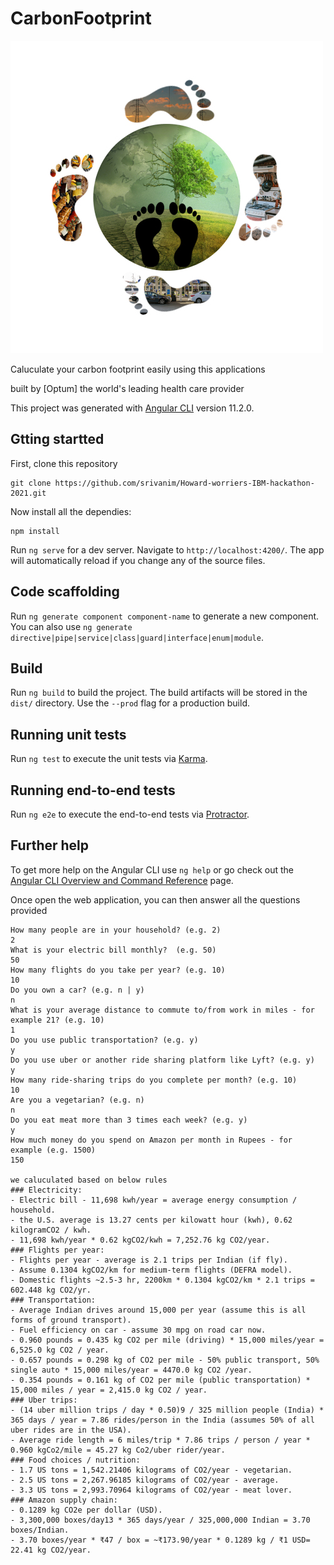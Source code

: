# CarbonFootprint
![](https://github.com/srivanim/howard-worriers-IBM-hackathon-2021/blob/master/src/assets/logo.png)

Caluculate your carbon footprint easily using this applications

built by [Optum] the world's leading health care provider

This project was generated with [Angular CLI](https://github.com/angular/angular-cli) version 11.2.0.

## Gtting startted

First, clone this repository
```
git clone https://github.com/srivanim/Howard-worriers-IBM-hackathon-2021.git
```
Now install all the dependies:

```
npm install
```

Run `ng serve` for a dev server. Navigate to `http://localhost:4200/`. The app will automatically reload if you change any of the source files.

## Code scaffolding

Run `ng generate component component-name` to generate a new component. You can also use `ng generate directive|pipe|service|class|guard|interface|enum|module`.

## Build

Run `ng build` to build the project. The build artifacts will be stored in the `dist/` directory. Use the `--prod` flag for a production build.

## Running unit tests

Run `ng test` to execute the unit tests via [Karma](https://karma-runner.github.io).

## Running end-to-end tests

Run `ng e2e` to execute the end-to-end tests via [Protractor](http://www.protractortest.org/).

## Further help

To get more help on the Angular CLI use `ng help` or go check out the [Angular CLI Overview and Command Reference](https://angular.io/cli) page.

Once open the web application, you can then answer all the questions provided

```
How many people are in your household? (e.g. 2) 
2
What is your electric bill monthly?  (e.g. 50) 
50
How many flights do you take per year? (e.g. 10) 
10
Do you own a car? (e.g. n | y) 
n
What is your average distance to commute to/from work in miles - for example 21? (e.g. 10) 
1
Do you use public transportation? (e.g. y)
y
Do you use uber or another ride sharing platform like Lyft? (e.g. y) 
y
How many ride-sharing trips do you complete per month? (e.g. 10) 
10
Are you a vegetarian? (e.g. n) 
n
Do you eat meat more than 3 times each week? (e.g. y) 
y
How much money do you spend on Amazon per month in Rupees - for example (e.g. 1500) 
150

we caluculated based on below rules
### Electricity:
- Electric bill - 11,698 kwh/year = average energy consumption / household.
- the U.S. average is 13.27 cents per kilowatt hour (kwh), 0.62 kilogramCO2 / kwh.
- 11,698 kwh/year * 0.62 kgCO2/kwh = 7,252.76 kg CO2/year.
### Flights per year:
- Flights per year - average is 2.1 trips per Indian (if fly).
- Assume 0.1304 kgCO2/km for medium-term flights (DEFRA model).
- Domestic flights ~2.5-3 hr, 2200km * 0.1304 kgCO2/km * 2.1 trips = 602.448 kg CO2/yr.
### Transportation:
- Average Indian drives around 15,000 per year (assume this is all forms of ground transport).
- Fuel efficiency on car - assume 30 mpg on road car now.
- 0.960 pounds = 0.435 kg CO2 per mile (driving) * 15,000 miles/year = 6,525.0 kg CO2 / year. 
- 0.657 pounds = 0.298 kg of CO2 per mile - 50% public transport, 50% single auto * 15,000 miles/year = 4470.0 kg CO2 /year.
- 0.354 pounds = 0.161 kg of CO2 per mile (public transportation) * 15,000 miles / year = 2,415.0 kg CO2 / year.
### Uber trips:
- (14 uber million trips / day * 0.50)9 / 325 million people (India) * 365 days / year = 7.86 rides/person in the India (assumes 50% of all uber rides are in the USA).
- Average ride length = 6 miles/trip * 7.86 trips / person / year * 0.960 kgCo2/mile = 45.27 kg Co2/uber rider/year.
### Food choices / nutrition:
- 1.7 US tons = 1,542.21406 kilograms of CO2/year - vegetarian.
- 2.5 US tons = 2,267.96185 kilograms of CO2/year - average.
- 3.3 US tons = 2,993.70964 kilograms of CO2/year - meat lover.
### Amazon supply chain:
- 0.1289 kg CO2e per dollar (USD).
- 3,300,000 boxes/day13 * 365 days/year / 325,000,000 Indian = 3.70 boxes/Indian.
- 3.70 boxes/year * ₹47 / box = ~₹173.90/year * 0.1289 kg / ₹1 USD= 22.41 kg CO2/year.
